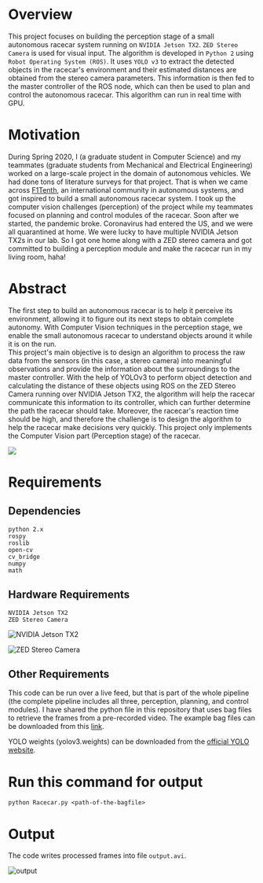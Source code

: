 # Overview
This project focuses on building the perception stage of a small autonomous racecar system running on `NVIDIA Jetson TX2`. `ZED Stereo Camera` is used for visual input. The algorithm is developed in `Python 2` using `Robot Operating System (ROS)`. It uses `YOLO v3` to extract the detected objects in the racecar's environment and their estimated distances are obtained from the stereo camera parameters. This information is then fed to the master controller of the ROS node, which can then be used to plan and control the autonomous racecar. This algorithm can run in real time with GPU.

# Motivation
During Spring 2020, I (a graduate student in Computer Science) and my teammates (graduate students from Mechanical and Electrical Engineering) worked on a large-scale project in the domain of autonomous vehicles. We had done tons of literature surveys for that project. That is when we came across [F1Tenth](https://f1tenth.org/), an international community in autonomous systems, and got inspired to build a small autonomous racecar system. I took up the computer vision challenges (perception) of the project while my teammates focused on planning and control modules of the racecar.
Soon after we started, the pandemic broke. Coronavirus had entered the US, and we were all quarantined at home. We were lucky to have multiple NVIDIA Jetson TX2s in our lab. So I got one home along with a ZED stereo camera and got committed to building a perception module and make the racecar run in my living room, haha!

# Abstract
The first step to build an autonomous racecar is to help it perceive its environment, allowing it to figure out its next steps to obtain complete autonomy. With Computer Vision techniques in the perception stage, we enable the small autonomous racecar to understand objects around it while it is on the run.  
This project's main objective is to design an algorithm to process the raw data from the sensors (in this case, a stereo camera) into meaningful observations and provide the information about the surroundings to the master controller. With the help of YOLOv3 to perform object detection and calculating the distance of these objects using ROS on the ZED Stereo Camera running over NVIDIA Jetson TX2, the algorithm will help the racecar communicate this information to its controller, which can further determine the path the racecar should take. 
Moreover, the racecar's reaction time should be high, and therefore the challenge is to design the algorithm to help the racecar make decisions very quickly. This project only implements the Computer Vision part (Perception stage) of the racecar.

![](https://github.com/kumarapurv/Object-Detection-and-Depth-Sensing-for-a-Small-Autonomous-Racecar-System/blob/main/images/CV%20Proj%20-%20Block%20Diag.jpg)

# Requirements
## Dependencies
```
python 2.x
rospy
roslib
open-cv
cv_bridge
numpy
math
```

## Hardware Requirements
```
NVIDIA Jetson TX2
ZED Stereo Camera
```
![NVIDIA Jetson TX2](https://github.com/kumarapurv/Object-Detection-and-Depth-Sensing-for-a-Small-Autonomous-Racecar-System/blob/main/images/IMG_20200429_091806.jpg)

![ZED Stereo Camera](https://github.com/kumarapurv/Object-Detection-and-Depth-Sensing-for-a-Small-Autonomous-Racecar-System/blob/main/images/IMG_20200429_092927.jpg)

## Other Requirements
This code can be run over a live feed, but that is part of the whole pipeline (the complete pipeline includes all three, perception, planning, and control modules). I have shared the python file in this repository that uses bag files to retrieve the frames from a pre-recorded video. The example bag files can be downloaded from this [link](https://iu.box.com/s/p5ambtjg02qxxj2q0e0kcuj7fcf67h7o).

YOLO weights (yolov3.weights) can be downloaded from the [official YOLO website](https://pjreddie.com/darknet/yolo/).

# Run this command for output
```
python Racecar.py <path-of-the-bagfile>
```

# Output 
The code writes processed frames into file `output.avi`.

![output](https://github.com/kumarapurv/Object-Detection-and-Depth-Sensing-for-a-Small-Autonomous-Racecar-System/blob/main/demo/output_1.gif)
